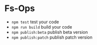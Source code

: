 # Fs-Ops

- `npm test` test your code
- `npm run build` build your code
- `npm publish:beta` publish beta version
- `npm publish:patch` publish patch version